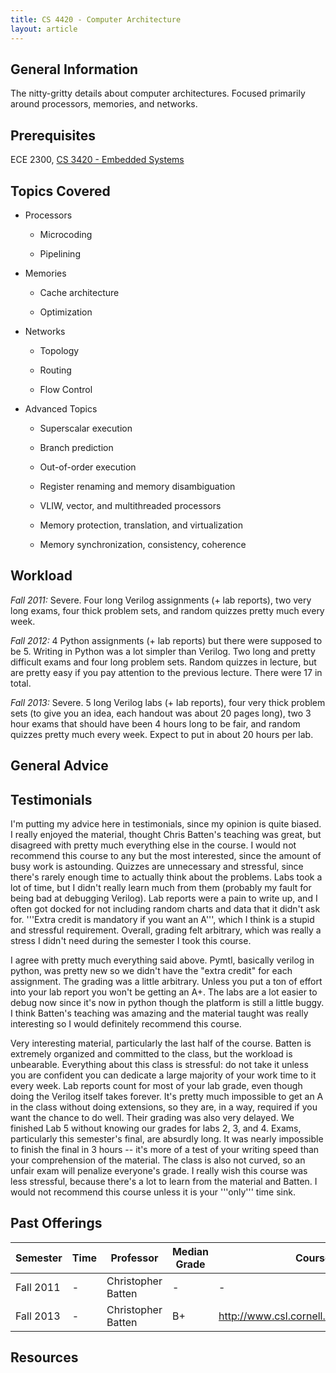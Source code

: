 ```yaml
---
title: CS 4420 - Computer Architecture
layout: article
---
```


## General Information

The nitty-gritty details about computer architectures. Focused primarily around processors, memories, and networks.

## Prerequisites

ECE 2300, [CS 3420 - Embedded Systems](https://github.com/mrkev/Official-CS-Wiki/blob/master/classes/CS3420.md)

## Topics Covered

 - Processors

    - Microcoding

    - Pipelining

 - Memories

    - Cache architecture

    - Optimization

 - Networks

    - Topology

    - Routing

    - Flow Control

 - Advanced Topics

    - Superscalar execution

    - Branch prediction

    - Out-of-order execution

    - Register renaming and memory disambiguation

    - VLIW, vector, and multithreaded processors

    - Memory protection, translation, and virtualization

    - Memory synchronization, consistency, coherence

## Workload

*Fall 2011:* Severe. Four long Verilog assignments (+ lab reports), two very long exams, four thick problem sets, and random quizzes pretty much every week.

*Fall 2012:* 4 Python assignments (+ lab reports) but there were supposed to be 5. Writing in Python was a lot simpler than Verilog. Two long and pretty difficult exams and four long problem sets. Random quizzes in lecture, but are pretty easy if you pay attention to the previous lecture. There were 17 in total.

*Fall 2013:* Severe. 5 long Verilog labs (+ lab reports), four very thick problem sets (to give you an idea, each handout was about 20 pages long), two 3 hour exams that should have been 4 hours long to be fair, and random quizzes pretty much every week. Expect to put in about 20 hours per lab.

## General Advice

## Testimonials

I'm putting my advice here in testimonials, since my opinion is quite biased. I really enjoyed the material, thought Chris Batten's teaching was great, but disagreed with pretty much everything else in the course. I would not recommend this course to any but the most interested, since the amount of busy work is astounding. Quizzes are unnecessary and stressful, since there's rarely enough time to actually think about the problems. Labs took a lot of time, but I didn't really learn much from them (probably my fault for being bad at debugging Verilog). Lab reports were a pain to write up, and I often got docked for not including random charts and data that it didn't ask for. '''Extra credit is mandatory if you want an A''', which I think is a stupid and stressful requirement. Overall, grading felt arbitrary, which was really a stress I didn't need during the semester I took this course.

I agree with pretty much everything said above. Pymtl, basically verilog in python, was pretty new so we didn't have the "extra credit" for each assignment. The grading was a little arbitrary. Unless you put a ton of effort into your lab report you won't be getting an A+. The labs are a lot easier to debug now since it's now in python though the platform is still a little buggy. I think Batten's teaching was amazing and the material taught was really interesting so I would definitely recommend this course.

Very interesting material, particularly the last half of the course. Batten is extremely organized and committed to the class, but the workload is unbearable. Everything about this class is stressful: do not take it unless you are confident you can dedicate a large majority of your work time to it every week. Lab reports count for most of your lab grade, even though doing the Verilog itself takes forever. It's pretty much impossible to get an A in the class without doing extensions, so they are, in a way, required if you want the chance to do well. Their grading was also very delayed. We finished Lab 5 without knowing our grades for labs 2, 3, and 4. Exams, particularly this semester's final, are absurdly long. It was nearly impossible to finish the final in 3 hours -- it's more of a test of your writing speed than your comprehension of the material. The class is also not curved, so an unfair exam will penalize everyone's grade. I really wish this course was less stressful, because there's a lot to learn from the material and Batten. I would not recommend this course unless it is your '''only''' time sink.

## Past Offerings

| Semester | Time | Professor | Median Grade | Course Page |
| --- | --- | --- | --- | --- |
| Fall 2011 | - | Christopher Batten | - | - |
| Fall 2013 | - | Christopher Batten | B+ | http://www.csl.cornell.edu/courses/ece4750/ |

## Resources
